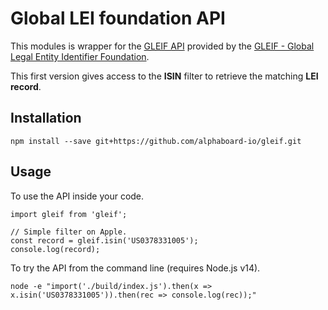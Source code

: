 # Global LEI foundation API

This modules is wrapper for the [GLEIF API](https://www.gleif.org/en/lei-data/gleif-api) provided by the [GLEIF - Global Legal Entity Identifier Foundation](https://www.gleif.org/).

This first version gives access to the **ISIN** filter to retrieve the matching **LEI record**.

## Installation

```
npm install --save git+https://github.com/alphaboard-io/gleif.git
```

## Usage

To use the API inside your code.

```
import gleif from 'gleif';

// Simple filter on Apple.
const record = gleif.isin('US0378331005');
console.log(record);
```

To try the API from the command line (requires Node.js v14).

```
node -e "import('./build/index.js').then(x => x.isin('US0378331005')).then(rec => console.log(rec));"
```
